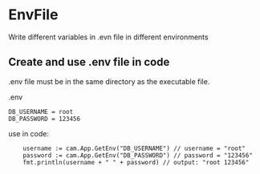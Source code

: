 # EnvFile

Write different variables in .evn file in different environments

## Create and use .env file in code

.env file must be in the same directory as the executable file.

.env
```text
DB_USERNAME = root
DB_PASSWORD = 123456
```

use in code:
```text
    username := cam.App.GetEnv("DB_USERNAME") // username = "root"
    password := cam.App.GetEnv("DB_PASSWORD") // password = "123456"
    fmt.println(username + " " + password) // output: "root 123456"
```
